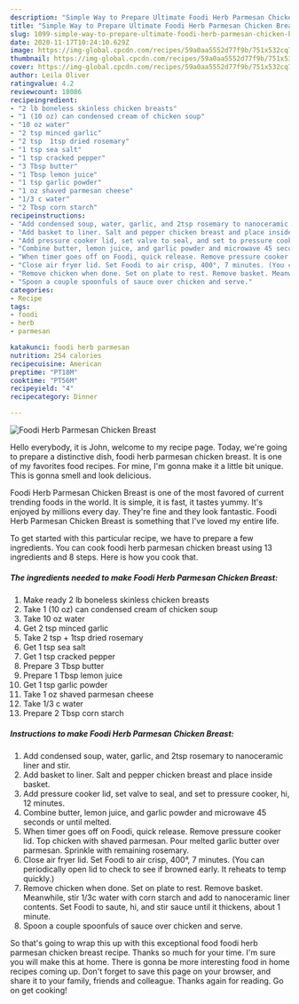 ```yaml
---
description: "Simple Way to Prepare Ultimate Foodi Herb Parmesan Chicken Breast"
title: "Simple Way to Prepare Ultimate Foodi Herb Parmesan Chicken Breast"
slug: 1099-simple-way-to-prepare-ultimate-foodi-herb-parmesan-chicken-breast
date: 2020-11-17T10:24:10.629Z
image: https://img-global.cpcdn.com/recipes/59a0aa5552d77f9b/751x532cq70/foodi-herb-parmesan-chicken-breast-recipe-main-photo.jpg
thumbnail: https://img-global.cpcdn.com/recipes/59a0aa5552d77f9b/751x532cq70/foodi-herb-parmesan-chicken-breast-recipe-main-photo.jpg
cover: https://img-global.cpcdn.com/recipes/59a0aa5552d77f9b/751x532cq70/foodi-herb-parmesan-chicken-breast-recipe-main-photo.jpg
author: Leila Oliver
ratingvalue: 4.2
reviewcount: 18086
recipeingredient:
- "2 lb boneless skinless chicken breasts"
- "1 (10 oz) can condensed cream of chicken soup"
- "10 oz water"
- "2 tsp minced garlic"
- "2 tsp  1tsp dried rosemary"
- "1 tsp sea salt"
- "1 tsp cracked pepper"
- "3 Tbsp butter"
- "1 Tbsp lemon juice"
- "1 tsp garlic powder"
- "1 oz shaved parmesan cheese"
- "1/3 c water"
- "2 Tbsp corn starch"
recipeinstructions:
- "Add condensed soup, water, garlic, and 2tsp rosemary to nanoceramic liner and stir."
- "Add basket to liner. Salt and pepper chicken breast and place inside basket."
- "Add pressure cooker lid, set valve to seal, and set to pressure cooker, hi, 12 minutes."
- "Combine butter, lemon juice, and garlic powder and microwave 45 seconds or until melted."
- "When timer goes off on Foodi, quick release. Remove pressure cooker lid. Top chicken with shaved parmesan. Pour melted garlic butter over parmesan. Sprinkle with remaining rosemary."
- "Close air fryer lid. Set Foodi to air crisp, 400°, 7 minutes. (You can periodically open lid to check to see if browned early. It reheats to temp quickly.)"
- "Remove chicken when done. Set on plate to rest. Remove basket. Meanwhile, stir 1/3c water with corn starch and add to nanoceramic liner contents. Set Foodi to saute, hi, and stir sauce until it thickens, about 1 minute."
- "Spoon a couple spoonfuls of sauce over chicken and serve."
categories:
- Recipe
tags:
- foodi
- herb
- parmesan

katakunci: foodi herb parmesan 
nutrition: 254 calories
recipecuisine: American
preptime: "PT18M"
cooktime: "PT56M"
recipeyield: "4"
recipecategory: Dinner

---
```



![Foodi Herb Parmesan Chicken Breast](https://img-global.cpcdn.com/recipes/59a0aa5552d77f9b/751x532cq70/foodi-herb-parmesan-chicken-breast-recipe-main-photo.jpg)

Hello everybody, it is John, welcome to my recipe page. Today, we're going to prepare a distinctive dish, foodi herb parmesan chicken breast. It is one of my favorites food recipes. For mine, I'm gonna make it a little bit unique. This is gonna smell and look delicious.



Foodi Herb Parmesan Chicken Breast is one of the most favored of current trending foods in the world. It is simple, it is fast, it tastes yummy. It's enjoyed by millions every day. They're fine and they look fantastic. Foodi Herb Parmesan Chicken Breast is something that I've loved my entire life.


To get started with this particular recipe, we have to prepare a few ingredients. You can cook foodi herb parmesan chicken breast using 13 ingredients and 8 steps. Here is how you cook that.

<!--inarticleads1-->

##### The ingredients needed to make Foodi Herb Parmesan Chicken Breast:

1. Make ready 2 lb boneless skinless chicken breasts
1. Take 1 (10 oz) can condensed cream of chicken soup
1. Take 10 oz water
1. Get 2 tsp minced garlic
1. Take 2 tsp + 1tsp dried rosemary
1. Get 1 tsp sea salt
1. Get 1 tsp cracked pepper
1. Prepare 3 Tbsp butter
1. Prepare 1 Tbsp lemon juice
1. Get 1 tsp garlic powder
1. Take 1 oz shaved parmesan cheese
1. Take 1/3 c water
1. Prepare 2 Tbsp corn starch




<!--inarticleads2-->

##### Instructions to make Foodi Herb Parmesan Chicken Breast:

1. Add condensed soup, water, garlic, and 2tsp rosemary to nanoceramic liner and stir.
1. Add basket to liner. Salt and pepper chicken breast and place inside basket.
1. Add pressure cooker lid, set valve to seal, and set to pressure cooker, hi, 12 minutes.
1. Combine butter, lemon juice, and garlic powder and microwave 45 seconds or until melted.
1. When timer goes off on Foodi, quick release. Remove pressure cooker lid. Top chicken with shaved parmesan. Pour melted garlic butter over parmesan. Sprinkle with remaining rosemary.
1. Close air fryer lid. Set Foodi to air crisp, 400°, 7 minutes. (You can periodically open lid to check to see if browned early. It reheats to temp quickly.)
1. Remove chicken when done. Set on plate to rest. Remove basket. Meanwhile, stir 1/3c water with corn starch and add to nanoceramic liner contents. Set Foodi to saute, hi, and stir sauce until it thickens, about 1 minute.
1. Spoon a couple spoonfuls of sauce over chicken and serve.




So that's going to wrap this up with this exceptional food foodi herb parmesan chicken breast recipe. Thanks so much for your time. I'm sure you will make this at home. There is gonna be more interesting food in home recipes coming up. Don't forget to save this page on your browser, and share it to your family, friends and colleague. Thanks again for reading. Go on get cooking!
